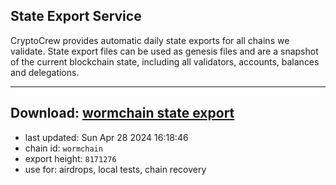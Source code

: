## State Export Service
CryptoCrew provides automatic daily state exports for all chains we validate. State export files can be used as genesis files and are a snapshot of the current blockchain state, including all validators, accounts, balances and delegations.

---
**Download: [wormchain state export](https://dl-eu2.ccvalidators.com/SERVICE/wormchain/wormchain_export_8171276.json)**
---

- last updated: Sun Apr 28 2024 16:18:46
- chain id: `wormchain`
- export height: `8171276`
- use for: airdrops, local tests, chain recovery
